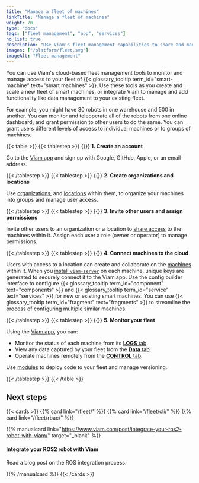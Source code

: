 ```yaml
---
title: "Manage a fleet of machines"
linkTitle: "Manage a fleet of machines"
weight: 70
type: "docs"
tags: ["fleet management", "app", "services"]
no_list: true
description: "Use Viam's fleet management capabilities to share and manage access to your machines."
images: ["/platform/fleet.svg"]
imageAlt: "Fleet management"
---
```


You can use Viam's cloud-based fleet management tools to monitor and manage access to your fleet of {{< glossary_tooltip term_id="smart-machine" text="smart machines" >}}.
Use these tools as you create and scale a new fleet of smart machines, or integrate Viam to manage and add functionality like data management to your existing fleet.

For example, you might have 30 robots in one warehouse and 500 in another.
You can monitor and teleoperate all of the robots from one online dashboard, and grant permission to other users to do the same.
You can grant users different levels of access to individual machines or to groups of machines.

{{< table >}}
{{< tablestep >}}
{{<imgproc src="/use-cases/signup.png" class="fill alignright" resize="600x" style="max-width: 350px" declaredimensions=true alt="Viam app signup screen">}}
**1. Create an account**

Go to the [Viam app](https://app.viam.com) and sign up with Google, GitHub, Apple, or an email address.

{{< /tablestep >}}
{{< tablestep >}}
{{<imgproc src="/fleet/locations.png" class="fill alignleft" resize="600x" style="max-width: 400px" declaredimensions=true alt="Two locations within an organization">}}
**2. Create organizations and locations**

Use [organizations](/fleet/organizations/), and [locations](/fleet/locations/) within them, to organize your machines into groups and manage user access.

{{< /tablestep >}}
{{< tablestep >}}
{{<imgproc src="/fleet/app-usage/limit-access.png" class="fill alignright" resize="600x" style="max-width: 350px" declaredimensions=true alt="Limit user access">}}
**3. Invite other users and assign permissions**

Invite other users to an organization or a location to [share access](/fleet/#use-viam-for-collaboration) to the machines within it.
Assign each user a role (owner or operator) to manage permissions.

{{< /tablestep >}}
{{< tablestep >}}
{{<imgproc src="/fleet/app-usage/create-machine.png" class="fill alignleft" resize="600x" style="max-width: 450px" declaredimensions=true alt="Create a new machine in the Viam app">}}
**4. Connect machines to the cloud**

Users with access to a location can create and collaborate on the [machines](/fleet/machines/) within it.
When you [install `viam-server`](/get-started/installation/) on each machine, unique keys are generated to securely connect it to the Viam app.
Use the config builder interface to configure {{< glossary_tooltip term_id="component" text="components" >}} and {{< glossary_tooltip term_id="service" text="services" >}} for new or existing smart machines.
You can use {{< glossary_tooltip term_id="fragment" text="fragments" >}} to streamline the process of configuring multiple similar machines.

{{< /tablestep >}}
{{< tablestep >}}
{{<imgproc src="/use-cases/last-online.png" class="fill alignright" resize="600x" style="max-width: 100px" declaredimensions=true alt="Machine last online status indicator in the Viam app.">}}
**5. Monitor your fleet**

Using the [Viam app](https://app.viam.com), you can:

- Monitor the status of each machine from its [**LOGS** tab](/fleet/machines/#logs).
- View any data captured by your fleet from the [**Data** tab](/data/).
- Operate machines remotely from the [**CONTROL** tab](/fleet/machines/#control).

Use [modules](/registry/) to deploy code to your fleet and manage versioning.

{{< /tablestep >}}
{{< /table >}}

## Next steps

{{< cards >}}
{{% card link="/fleet/" %}}
{{% card link="/fleet/cli/" %}}
{{% card link="/fleet/rbac/" %}}

<!-- markdownlint-disable MD034 -->

{{% manualcard link="https://www.viam.com/post/integrate-your-ros2-robot-with-viam/" target="_blank" %}}

<h4>Integrate your ROS2 robot with Viam</h4>

Read a blog post on the ROS integration process.

{{% /manualcard %}}
{{< /cards >}}
